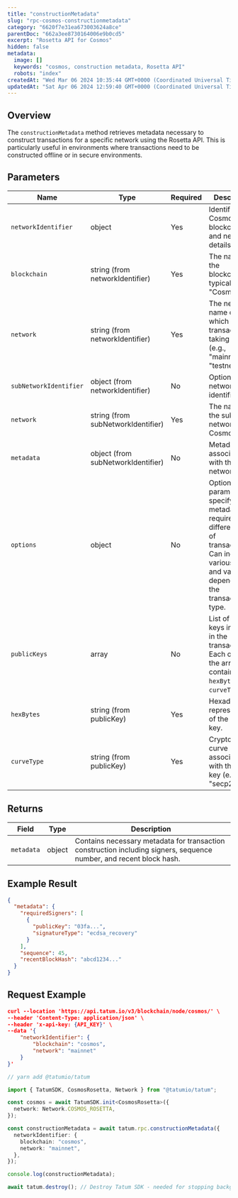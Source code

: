 ```yaml
---
title: "constructionMetadata"
slug: "rpc-cosmos-constructionmetadata"
category: "6620f7e31ea673003624a8ce"
parentDoc: "662a3ee8730164006e9b0cd5"
excerpt: "Rosetta API for Cosmos"
hidden: false
metadata:
  image: []
  keywords: "cosmos, construction metadata, Rosetta API"
  robots: "index"
createdAt: "Wed Mar 06 2024 10:35:44 GMT+0000 (Coordinated Universal Time)"
updatedAt: "Sat Apr 06 2024 12:59:40 GMT+0000 (Coordinated Universal Time)"
---
```


## Overview

The `constructionMetadata` method retrieves metadata necessary to construct transactions for a specific network using the Rosetta API. This is particularly useful in environments where transactions need to be constructed offline or in secure environments.

## Parameters

| Name                   | Type                               | Required | Description                                                                                                                                                           |
| ---------------------- | ---------------------------------- | -------- | --------------------------------------------------------------------------------------------------------------------------------------------------------------------- |
| `networkIdentifier`    | object                             | Yes      | Identifies the Cosmos blockchain and network details.                                                                                                                 |
| `blockchain`           | string (from networkIdentifier)    | Yes      | The name of the blockchain, typically "Cosmos".                                                                                                                       |
| `network`              | string (from networkIdentifier)    | Yes      | The network name on which the transaction is taking place (e.g., "mainnet" or "testnet").                                                                             |
| `subNetworkIdentifier` | object (from networkIdentifier)    | No       | Optional sub-network identifier.                                                                                                                                      |
| `network`              | string (from subNetworkIdentifier) | Yes      | The name of the sub-network within Cosmos.                                                                                                                            |
| `metadata`             | object (from subNetworkIdentifier) | No       | Metadata associated with the sub-network.                                                                                                                             |
| `options`              | object                             | No       | Optional parameters for specifying the metadata required for different types of transactions. Can include various flags and values depending on the transaction type. |
| `publicKeys`           | array                              | No       | List of public keys involved in the transaction. Each object in the array contains `hexBytes` and `curveType`.                                                        |
| `hexBytes`             | string (from publicKey)            | Yes      | Hexadecimal representation of the public key.                                                                                                                         |
| `curveType`            | string (from publicKey)            | Yes      | Cryptographic curve associated with the public key (e.g., "secp256k1").                                                                                               |

## Returns

| Field      | Type   | Description                                                                                                         |
| ---------- | ------ | ------------------------------------------------------------------------------------------------------------------- |
| `metadata` | object | Contains necessary metadata for transaction construction including signers, sequence number, and recent block hash. |

## Example Result

```json
{
  "metadata": {
    "requiredSigners": [
      {
        "publicKey": "03fa...",
        "signatureType": "ecdsa_recovery"
      }
    ],
    "sequence": 45,
    "recentBlockHash": "abcd1234..."
  }
}
```

## Request Example

```json
curl --location 'https://api.tatum.io/v3/blockchain/node/cosmos/' \
--header 'Content-Type: application/json' \
--header 'x-api-key: {API_KEY}' \
--data '{
    "networkIdentifier": {
        "blockchain": "cosmos",
        "network": "mainnet"
    }
}'
```
```typescript
// yarn add @tatumio/tatum

import { TatumSDK, CosmosRosetta, Network } from "@tatumio/tatum";

const cosmos = await TatumSDK.init<CosmosRosetta>({
  network: Network.COSMOS_ROSETTA,
});

const constructionMetadata = await tatum.rpc.constructionMetadata({
  networkIdentifier: {
    blockchain: "cosmos",
    network: "mainnet",
  },
});

console.log(constructionMetadata);

await tatum.destroy(); // Destroy Tatum SDK - needed for stopping background jobs
```
